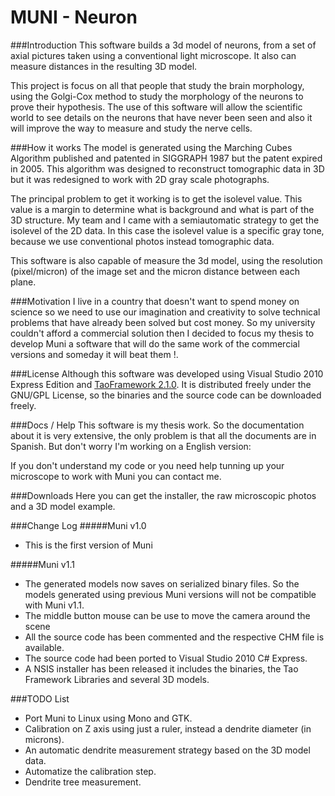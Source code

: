 MUNI - Neuron
===================

###Introduction
This software builds a 3d model of neurons, from a set of axial pictures taken using a conventional light microscope. It also can measure distances in the resulting 3D model.

This project is focus on all that people that study the brain morphology, using the Golgi-Cox method to study the morphology of the neurons to prove their hypothesis. The use of this software will allow the scientific world to see details on the neurons that have never been seen and also it will improve the way to measure and study the nerve cells.

###How it works
The model is generated using the Marching Cubes Algorithm published and patented in SIGGRAPH 1987 but the patent expired in 2005. This algorithm was designed to reconstruct tomographic data in 3D but it was redesigned to work with 2D gray scale photographs.

The principal problem to get it working is to get the isolevel value. This value is a margin to determine what is background and what is part of the 3D structure. My team and I came with a semiautomatic strategy to get the isolevel of the 2D data. In this case the isolevel value is a specific gray tone, because we use conventional photos instead tomographic data.

This software is also capable of measure the 3d model, using the resolution (pixel/micron) of the image set and the micron distance between each plane.

###Motivation
I live in a country that doesn't want to spend money on science so we need to use our imagination and creativity to solve technical problems that have already been solved but cost money. So my university couldn't afford a commercial solution then I decided to focus my thesis to develop Muni a software that will do the same work of the commercial versions and someday it will beat them !.

###License
Although this software was developed using Visual Studio 2010 Express Edition and [TaoFramework 2.1.0](https://sourceforge.net/projects/taoframework/files/The%20Tao%20Framework/). It is distributed freely under the GNU/GPL License, so the binaries and the source code can be downloaded freely.

###Docs / Help
This software is my thesis work. So the documentation about it is very extensive, the only problem is that all the documents are in Spanish. But don't worry I'm working on a English version:

If you don't understand my code or you need help tunning up your microscope to work with Muni you can contact me.

###Downloads
Here you can get the installer, the raw microscopic photos and a 3D model example.

###Change Log
#####Muni v1.0
- This is the first version of Muni

#####Muni v1.1
- The generated models now saves on serialized binary files. So the models generated using previous Muni versions will not be compatible with Muni v1.1.
- The middle button mouse can be use to move the camera around the scene
- All the source code has been commented and the respective CHM file is available.
- The source code had been ported to Visual Studio 2010 C# Express.
- A NSIS installer has been released it includes the binaries, the Tao Framework Libraries and several 3D models.

###TODO List
- Port Muni to Linux using Mono and GTK.
- Calibration on Z axis using just a ruler, instead a dendrite diameter (in microns).
- An automatic dendrite measurement strategy based on the 3D model data.
- Automatize the calibration step.
- Dendrite tree measurement.
